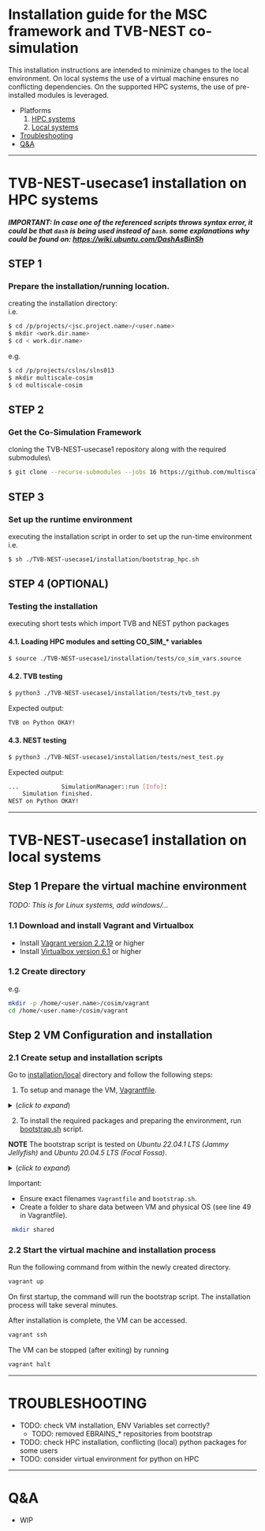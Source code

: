 # Installation guide for the MSC framework and TVB-NEST co-simulation

This installation instructions are intended to minimize changes to the local environment. On local systems the use of a virtual machine ensures no conflicting dependencies. On the supported HPC systems, the use of pre-installed modules is leveraged.

* Platforms
  1. [HPC systems](#TVB-NEST-usecase1-installation-on-HPC-systems)
  2. [Local systems](#TVB-NEST-usecase1-installation-on-local-systems)
* [Troubleshooting](#Troubleshooting)
* [Q&A](#Q&A)

---

# TVB-NEST-usecase1 installation on HPC systems

##### IMPORTANT: In case one of the referenced scripts throws syntax error, it could be that `dash` is being used instead of `bash`. some explanations why could be found on: https://wiki.ubuntu.com/DashAsBinSh

## STEP 1
### Prepare the installation/running location.
creating the installation directory:\
i.e.
 ``` sh
$ cd /p/projects/<jsc.project.name>/<user.name>
$ mkdir <work.dir.name>
$ cd < work.dir.name>
```
e.g.
``` sh
$ cd /p/projects/cslns/slns013
$ mkdir multiscale-cosim
$ cd multiscale-cosim
```

## STEP 2
### Get the Co-Simulation Framework
cloning the TVB-NEST-usecase1 repository along with the required submodules\
``` sh
$ git clone --recurse-submodules --jobs 16 https://github.com/multiscale-cosim/TVB-NEST-usecase1.git
```

## STEP 3
### Set up the runtime environment
executing the installation script in order to set up the run-time environment\
i.e.
``` sh
$ sh ./TVB-NEST-usecase1/installation/bootstrap_hpc.sh
```

## STEP 4 (OPTIONAL)
### Testing the installation 
executing short tests which import TVB and NEST python packages
#### 4.1. Loading HPC modules and setting CO_SIM_* variables
``` sh
$ source ./TVB-NEST-usecase1/installation/tests/co_sim_vars.source
```

#### 4.2. TVB testing
``` sh
$ python3 ./TVB-NEST-usecase1/installation/tests/tvb_test.py
```
Expected output:
``` sh
TVB on Python OKAY!
```

#### 4.3. NEST testing
``` sh
$ python3 ./TVB-NEST-usecase1/installation/tests/nest_test.py
```
Expected output:
``` sh
...            SimulationManager::run [Info]:
    Simulation finished.
NEST on Python OKAY!
```

---

# TVB-NEST-usecase1 installation on local systems

## Step 1 Prepare the virtual machine environment
*TODO: This is for Linux systems, add windows/...*

### 1.1 Download and install Vagrant and Virtualbox
- Install [Vagrant version 2.2.19](https://www.vagrantup.com/) or higher
- Install [Virtualbox version 6.1](https://www.virtualbox.org/) or higher

### 1.2 Create directory
e.g.
``` sh
mkdir -p /home/<user.name>/cosim/vagrant
cd /home/<user.name>/cosim/vagrant
```

## Step 2 VM Configuration and installation
### 2.1 Create setup and installation scripts
Go to [installation/local](https://github.com/multiscale-cosim/TVB-NEST-usecase1/tree/hpc/installation/local) directory and follow the following steps:

  1. To setup and manage the VM, [Vagrantfile](https://github.com/multiscale-cosim/TVB-NEST-usecase1/tree/hpc/installation/local/vagrantfile.file).
<details>
  <summary>(<i>click to expand</i>) </summary>
  
  ``` sh
    # -*- mode: ruby -*-
    # vi: set ft=ruby :

    # All Vagrant configuration is done below. The "2" in Vagrant.configure
    # configures the configuration version (we support older styles for
    # backwards compatibility). Please don't change it unless you know what
    # you're doing.
    Vagrant.configure("2") do |config|
      # The most common configuration options are documented and commented below.
      # For a complete reference, please see the online documentation at
      # https://docs.vagrantup.com.

      # Every Vagrant development environment requires a box. You can search for
      # boxes at https://vagrantcloud.com/search.
      config.vm.box = "ubuntu/focal64"

      # vagrant ouput name on console (during installation)
      config.vm.define "cosim_ubuntu_vm"
      
      # Disable automatic box update checking. If you disable this, then
      # boxes will only be checked for updates when the user runs
      # `vagrant box outdated`. This is not recommended.
      # config.vm.box_check_update = false

      # Create a forwarded port mapping which allows access to a specific port
      # within the machine from a port on the host machine. In the example below,
      # accessing "localhost:8080" will access port 80 on the guest machine.
      # NOTE: This will enable public access to the opened port
      # config.vm.network "forwarded_port", guest: 80, host: 8080

      # Create a forwarded port mapping which allows access to a specific port
      # within the machine from a port on the host machine and only allow access
      # via 127.0.0.1 to disable public access
      # config.vm.network "forwarded_port", guest: 80, host: 8080, host_ip: "127.0.0.1"

      # Create a private network, which allows host-only access to the machine
      # using a specific IP.
      # config.vm.network "private_network", ip: "192.168.33.10"

      # Create a public network, which generally matched to bridged network.
      # Bridged networks make the machine appear as another physical device on
      # your network.
      # config.vm.network "public_network"

      # Share an additional folder to the guest VM. The first argument is
      # the path on the host to the actual folder. The second argument is
      # the path on the guest to mount the folder. And the optional third
      # argument is a set of non-required options.
      config.vm.synced_folder "./shared", "/home/vagrant/shared_data"

      # Provider-specific configuration so you can fine-tune various
      # backing providers for Vagrant. These expose provider-specific options.
      # Example for VirtualBox:
      #
      config.vm.provider "virtualbox" do |vb|
        # Display the VirtualBox GUI when booting the machine
        # vb.gui = true
        # name of the VirtualBox GUI
        vb.name = "cosim_ubuntu_gui"
      
        # Customize the amount of memory on the VM:
        vb.memory = "8192"
        
        #number of cpus
        vb.cpus = "8"

        # vb.customize ["modifyvm", :id, "--uart1", "0x3F8", "4"]
        # vb.customize ["modifyvm", :id, "--uartmode1", "file", File::NULL]
      end
      #
      # View the documentation for the provider you are using for more
      # information on available options.

      # Enable provisioning with a shell script. Additional provisioners such as
      # Ansible, Chef, Docker, Puppet and Salt are also available. Please see the
      # documentation for more information about their specific syntax and use.
      # config.vm.provision "shell", inline: <<-SHELL
      #   apt-get update
      #   apt-get install -y apache2
      # SHELL
      config.vm.provision "shell", path: "bootstrap.sh"
    end
  ```
 </details>
 
   2. To install the required packages and preparing the environment, run [bootstrap.sh](https://github.com/multiscale-cosim/TVB-NEST-usecase1/tree/hpc/installation/local/bootstrap.sh) script.

   **NOTE** The bootstrap script is tested on _Ubuntu 22.04.1 LTS (Jammy Jellyfish)_ and _Ubuntu 20.04.5 LTS (Focal Fossa)_.

 <details>
  <summary>(<i>click to expand</i>)</summary>
  
  ``` sh
    #!/bin/bash

    #
    # USAGE: 
    #   a) using defaults <BASELINEPATH>=${HOME} <GITUSERNAME>=multiscale-cosim
    #           sh ./TVB_NEST-usecase1_ubuntu_setting_up.sh
    #    
    #   b) specifiying the parameters   
    #        sh ./TVB_NEST_usecase1_ubuntu_setting_up.sh <BASELINEPATH> <GITUSERNAME>
    #       e.g. 
    #           ./TVB_NEST_usace1_ubuntu_setting_up.sh /opt/MY_COSIM sontheimer

    BASELINE_PATH="${HOME}"
    BASELINE_PATH=${1:-${HOME}}

    GIT_DEFAULT_NAME='multiscale-cosim'
    GIT_DEFAULT_NAME=${2:-${GIT_DEFAULT_NAME}}

    #
    # STEP 1 - setting up folder locations
    #

    [ -d ${BASELINE_PATH} ] \
      || (echo "${BASELINE_PATH} does not exists"; exit 1;)

    #
    # Full base path where installation happends:
    #
    # CO_SIM_ROOT_PATH = /home/<user>/multiscale-cosim/
    # or
    # CO_SIM_ROOT_PATH = /home/<user>/<git_account_name>/
    #
    CO_SIM_ROOT_PATH=${BASELINE_PATH}/${GIT_DEFAULT_NAME}

    mkdir -p ${CO_SIM_ROOT_PATH}
    cd ${CO_SIM_ROOT_PATH}

    # CO_SIM_REPOS=${CO_SIM_ROOT_PATH}/cosim-repos
    CO_SIM_SITE_PACKAGES=${CO_SIM_ROOT_PATH}/site-packages
    CO_SIM_NEST_BUILD=${CO_SIM_ROOT_PATH}/nest-build
    CO_SIM_NEST=${CO_SIM_ROOT_PATH}/nest

    #
    # STEP 2 - installing linux packages
    #
    # STEP 2.1 - base packages
    sudo apt update
    sudo apt install -y build-essential cmake git python3 python3-pip
    #
    # STEP 2.2 - packages used by NEST, TVB and the use-case per se
    sudo apt install -y doxygen
    sudo apt install -y libboost-all-dev libgsl-dev libltdl-dev \
                        libncurses-dev libreadline-dev 
    sudo apt install -y mpich

    #
    # STEP 2.3 - switching the default MPI installed packages to MPICH
    #   Selection    Path                     Priority   Status
    #------------------------------------------------------------
    #* 0            /usr/bin/mpirun.openmpi   50        auto mode
    #  1            /usr/bin/mpirun.mpich     40        manual mode
    #  2            /usr/bin/mpirun.openmpi   50        manual mode
    echo "1" | sudo update-alternatives --config mpi 1>/dev/null 2>&1 # --> choosing mpich
    echo "1" | sudo update-alternatives --config mpirun 1>/dev/null 2>&1 # --> choosing mpirun
    
    #
    # STEP 3 - install python packages for the TVB-NEST use-case
    #
    #
    # STEP 4 - TVB
    #
    # NOTE: Specific versions are required for some packages
    pip install --no-cache --target=${CO_SIM_SITE_PACKAGES} \
            tvb-contrib==2.2 tvb-data==2.0 tvb-gdist==2.1 tvb-library==2.2 \
            cython elephant mpi4py numpy==1.23 pyzmq requests testresources

    # 
    # STEP 5 - cloning github repos
    #
    git clone --recurse-submodules --jobs 4 https://github.com/${GIT_DEFAULT_NAME}/TVB-NEST-usecase1.git

    #
    # STEP 6 - NEST compilation
    # International Neuroinformatics Coordinating Facility (INCF) 
    # https://github.com/INCF/MUSIC
    # https://github.com/INCF/libneurosim

    # Cython
    export PATH=${CO_SIM_SITE_PACKAGES}/bin:${PATH}
    export PYTHONPATH=${CO_SIM_SITE_PACKAGES}:${PYTHONPATH:+:$PYTHONPATH}

    mkdir -p ${CO_SIM_NEST_BUILD}
    mkdir -p ${CO_SIM_NEST}

    cd ${CO_SIM_NEST_BUILD}
    cmake \
        -DCMAKE_INSTALL_PREFIX:PATH=${CO_SIM_NEST} \
        ${CO_SIM_ROOT_PATH}/TVB-NEST-usecase1/nest-simulator/ \
        -Dwith-mpi=ON \
        -Dwith-openmp=ON \
        -Dwith-readline=ON \
        -Dwith-ltdl=ON \
        -Dcythonize-pynest=ON \
        -DPYTHON_EXECUTABLE=/usr/bin/python3.10 \
        -DPYTHON_INCLUDE_DIR=/usr/include/python3.10 \
        -DPYTHON_LIBRARY=/usr/lib/x86_64-linux-gnu/libpython3.10.so

    make -j 3
    make install
    cd ${CO_SIM_ROOT_PATH}

    #
    # STEP 7 - WORK-AROUNDs (just in case)
    #
    # removing typing.py as work-around for pylab on run-time
    rm -f ${CO_SIM_SITE_PACKAGES}/typing.py
    #
    # proper versions to be used by TVB
    # removing (force) the installed versions 
    # __? rm -Rf ${CO_SIM_SITE_PACKAGES}/numpy
    # __? rm -Rf ${CO_SIM_SITE_PACKAGES}/gdist
    # __? pip install --target=${CO_SIM_SITE_PACKAGES} --upgrade --no-deps --force-reinstall --no-cache matplotlib numpy==1.21
    # __? pip install --target=${CO_SIM_SITE_PACKAGES} --upgrade --no-deps --force-reinstall gdist==1.0.2

    # even though numpy==1.21 coud have been installed,
    # other version could be still present and used

    if false; then
    continue_removing=1
    while [ ${continue_removing} -eq 1 ]
    do
            pip list | grep numpy | grep -v "1.21" 1>/dev/null 2>&1
            if [ $? -eq 0 ]
            then
                    pip uninstall -y numpy 1>/dev/null 2>&1
            else
                    continue_removing=0
            fi
    done
    fi

    #
    # STEP 8 - Generating the .source file based on ENV variables
    #
    NEST_PYTHON_PREFIX=`find ${CO_SIM_NEST} -name site-packages`
    CO_SIM_USE_CASE_ROOT_PATH=${CO_SIM_ROOT_PATH}/TVB-NEST-usecase1
    CO_SIM_MODULES_ROOT_PATH=${CO_SIM_ROOT_PATH}/TVB-NEST-usecase1

    SUFFIX_PYTHONPATH="\${PYTHONPATH:+:\$PYTHONPATH}"

    cat <<.EOSF > ${CO_SIM_ROOT_PATH}/TVB-NEST-usecase1.source
    #!/bin/bash
    export CO_SIM_ROOT_PATH=${CO_SIM_ROOT_PATH}
    export CO_SIM_USE_CASE_ROOT_PATH=${CO_SIM_USE_CASE_ROOT_PATH}
    export CO_SIM_MODULES_ROOT_PATH=${CO_SIM_MODULES_ROOT_PATH}

    export PYTHONPATH=${CO_SIM_MODULES_ROOT_PATH}:${CO_SIM_SITE_PACKAGES}:${NEST_PYTHON_PREFIX}${SUFFIX_PYTHONPATH}

    export PATH=${CO_SIM_NEST}/bin:${PATH}
    .EOSF

    # 
    # STEP 9 - Generating the run_on_local.sh  
    cat <<.EORF > ${CO_SIM_ROOT_PATH}/run_on_local.sh

    # checking for already set CO_SIM_* env variables
    CO_SIM_ROOT_PATH=\${CO_SIM_ROOT_PATH:-${CO_SIM_ROOT_PATH}}
    CO_SIM_USE_CASE_ROOT_PATH=\${CO_SIM_USE_CASE_ROOT_PATH:-${CO_SIM_USE_CASE_ROOT_PATH}}
    CO_SIM_MODULES_ROOT_PATH=\${CO_SIM_MODULES_ROOT_PATH:-${CO_SIM_MODULES_ROOT_PATH}}

    # exporting CO_SIM_* env variables either case
    export CO_SIM_ROOT_PATH=\${CO_SIM_ROOT_PATH}
    export CO_SIM_USE_CASE_ROOT_PATH=\${CO_SIM_USE_CASE_ROOT_PATH}
    export CO_SIM_MODULES_ROOT_PATH=\${CO_SIM_MODULES_ROOT_PATH}

    # CO_SIM_ site-packages for PYTHONPATH
    export CO_SIM_PYTHONPATH=${CO_SIM_MODULES_ROOT_PATH}:${CO_SIM_SITE_PACKAGES}:${NEST_PYTHON_PREFIX}

    # adding EBRAIN_*, site-packages to PYTHONPATH (if needed)
    PYTHONPATH=\${PYTHONPATH:-\$CO_SIM_PYTHONPATH}
    echo \$PYTHONPATH | grep ${CO_SIM_SITE_PACKAGES} 1>/dev/null 2>&1
    [ \$? -eq 0 ] || PYTHONPATH=\${CO_SIM_PYTHONPATH}:\$PYTHONPATH
    export PYTHONPATH=\${PYTHONPATH}

    # making nest binary reachable
    # __ric__? PATH=\${PATH:-$CO_SIM_NEST/bin}
    echo \$PATH | grep ${CO_SIM_NEST}/bin 1>/dev/null 2>&1
    [ \$? -eq 0 ] || export PATH=$CO_SIM_NEST/bin:\${PATH}

    python3 \${CO_SIM_USE_CASE_ROOT_PATH}/main.py \\
        --global-settings \${CO_SIM_MODULES_ROOT_PATH}/EBRAINS_WorkflowConfigurations/global_settings/global_settings.xml \\
        --action-plan \${CO_SIM_MODULES_ROOT_PATH}/EBRAINS_WorkflowConfigurations/plans/cosim_alpha_brunel_on_local.xml

    .EORF

    cat <<.EOKF >${CO_SIM_ROOT_PATH}/kill_co_sim_PIDs.sh
    for co_sim_PID in \`ps aux | grep TVB-NEST-usecase1 | sed 's/user//g' | sed 's/^ *//g' | cut -d" " -f 1\`; do kill -9 \$co_sim_PID; done
    .EOKF

    #
    # STEP 10 - THIS IS THE END!
    #
    echo "SETUP DONE!"
  ```
</details>

Important: 
- Ensure exact filenames `Vagrantfile` and `bootstrap.sh`.
- Create a folder to share data between VM and physical OS (see line 49 in Vagrantfile).
``` sh
 mkdir shared
```

### 2.2 Start the virtual machine and installation process
Run the following command from within the newly created directory.
``` sh
vagrant up
```
On first startup, the command will run the bootstrap script. The installation process will take several minutes.

After installation is complete, the VM can be accessed. 
``` sh
vagrant ssh
```
The VM can be stopped (after exiting) by running
``` sh
vagrant halt
```


---

# TROUBLESHOOTING
* TODO: check VM installation, ENV Variables set correctly?
    * TODO: removed EBRAINS_* repositories from bootstrap 
* TODO: check HPC installation, conflicting (local) python packages for some users
* TODO: consider virtual environment for python on HPC

---

# Q&A
* WIP
